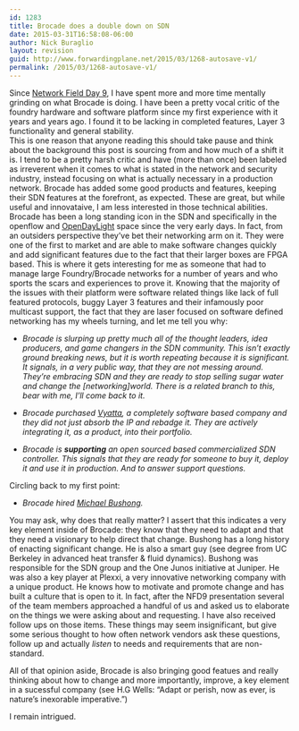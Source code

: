 ```yaml
---
id: 1283
title: Brocade does a double down on SDN
date: 2015-03-31T16:58:08-06:00
author: Nick Buraglio
layout: revision
guid: http://www.forwardingplane.net/2015/03/1268-autosave-v1/
permalink: /2015/03/1268-autosave-v1/
---
```

Since [Network Field Day 9](http://techfieldday.com/event/nfd9/), I have spent more and more time mentally grinding on what Brocade is doing. I have been a pretty vocal critic of the foundry hardware and software platform since my first experience with it years and years ago. I found it to be lacking in completed features, Layer 3 functionality and general stability.  
This is one reason that anyone reading this should take pause and think about the background this post is sourcing from and how much of a shift it is. I tend to be a pretty harsh critic and have (more than once) been labeled as irreverent when it comes to what is stated in the network and security industry, instead focusing on what is actually necessary in a production network. Brocade has added some good products and features, keeping their SDN features at the forefront, as expected. These are great, but while useful and innovataive, I am less interested in those technical abilities. Brocade has been a long standing icon in the SDN and specifically in the openflow and [OpenDayLight](http://www.opendaylight.org) space since the very early days. In fact, from an outsiders perspective they&#8217;ve bet their networking arm on it. They were one of the first to market and are able to make software changes quickly and add significant features due to the fact that their larger boxes are FPGA based. This is where it gets interesting for me as someone that had to manage large Foundry/Brocade networks for a number of years and who sports the scars and experiences to prove it. Knowing that the majority of the issues with their platform were software related things like lack of full featured protocols, buggy Layer 3 features and their infamously poor multicast support, the fact that they are laser focused on software defined networking has my wheels turning, and let me tell you why:

  * _Brocade is slurping up pretty much all of the thought leaders, idea producers, and game changers in the SDN community. This isn&#8217;t exactly ground breaking news, but it is worth repeating because it is significant. It signals, in a very public way, that they are not messing around. They&#8217;re embracing SDN and they are ready to stop selling sugar water and change the [networking]world. There is a related branch to this, bear with me, I&#8217;ll come back to it._

  * _Brocade purchased [Vyatta](http://www.brocade.com/launch/vyatta/), a completely software based company and they did not just absorb the IP and rebadge it. They are actively integrating it, as a product, into their portfolio._

  * _Brocade is **supporting** an open sourced based commercialized SDN controller. This signals that they are ready for someone to buy it, deploy it and use it in production. And to answer support questions._

Circling back to my first point:

  * _Brocade hired [Michael Bushong](https://www.linkedin.com/in/michaelbushong)._

You may ask, why does that really matter? I assert that this indicates a very key element inside of Brocade: they know that they need to adapt and that they need a visionary to help direct that change. Bushong has a long history of enacting significant change. He is also a smart guy (see degree from UC Berkeley in advanced heat transfer & fluid dynamics). Bushong was responsible for the SDN group and the One Junos initiative at Juniper. He was also a key player at Plexxi, a very innovative networking company with a unique product. He knows how to motivate and promote change and has built a culture that is open to it. In fact, after the NFD9 presentation several of the team members approached a handful of us and asked us to elaborate on the things we were asking about and requesting. I have also received follow ups on those items. These things may seem insignificant, but give some serious thought to how often network vendors ask these questions, follow up and actually _listen_ to needs and requirements that are non-standard.

All of that opinion aside, Brocade is also bringing good featues and really thinking about how to change and more importantly, improve, a key element in a sucessful company (see H.G Wells: &#8220;Adapt or perish, now as ever, is nature&#8217;s inexorable imperative.&#8221;)

I remain intrigued.